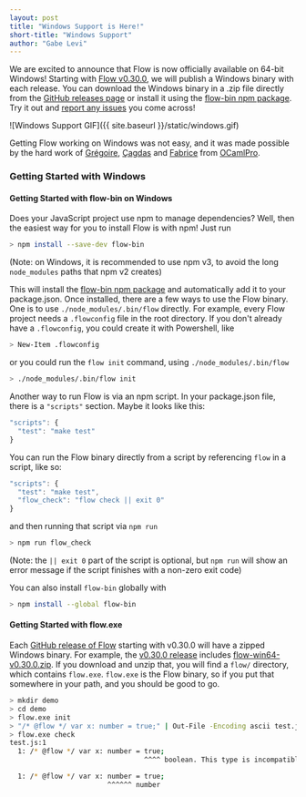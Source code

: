 ```yaml
---
layout: post
title: "Windows Support is Here!"
short-title: "Windows Support"
author: "Gabe Levi"
---
```


We are excited to announce that Flow is now officially available on 64-bit
Windows! Starting with
[Flow v0.30.0](https://github.com/facebook/flow/releases/tag/v0.30.0), we will
publish a Windows binary with each release. You can download the Windows binary
in a .zip file directly from the
[GitHub releases page](https://github.com/facebook/flow/releases) or install it
using the [flow-bin npm package](https://www.npmjs.com/package/flow-bin). Try
it out and [report any issues](https://github.com/facebook/flow/issues) you
come across!

![Windows Support GIF]({{ site.baseurl }}/static/windows.gif)

Getting Flow working on Windows was not easy, and it was made possible by the
hard work of [Grégoire](https://github.com/OCamlPro-Henry),
[Çagdas](https://github.com/OCamlPro-Bozman) and
[Fabrice](https://github.com/lefessan) from
[OCamlPro](https://www.ocamlpro.com/).

<!--truncate-->

### Getting Started with Windows

#### Getting Started with flow-bin on Windows

Does your JavaScript project use npm to manage dependencies? Well, then the
easiest way for you to install Flow is with npm! Just run

```bash
> npm install --save-dev flow-bin
```

(Note: on Windows, it is recommended to use npm v3, to avoid the long
`node_modules` paths that npm v2 creates)

This will install the
[flow-bin npm package](https://www.npmjs.com/package/flow-bin) and
automatically add it to your package.json. Once installed, there are a few ways
to use the Flow binary. One is to use `./node_modules/.bin/flow` directly. For
example, every Flow project needs a `.flowconfig` file in the root directory.
If you don't already have a `.flowconfig`, you could create it with Powershell,
like

```bash
> New-Item .flowconfig
```

or you could run the `flow init` command, using `./node_modules/.bin/flow`

```bash
> ./node_modules/.bin/flow init
```

Another way to run Flow is via an npm script. In your package.json file, there
is a `"scripts"` section. Maybe it looks like this:

```js
"scripts": {
  "test": "make test"
}
```

You can run the Flow binary directly from a script by referencing `flow` in a
script, like so:

```js
"scripts": {
  "test": "make test",
  "flow_check": "flow check || exit 0"
}
```

and then running that script via `npm run`

```bash
> npm run flow_check
```

(Note: the `|| exit 0` part of the script is optional, but `npm run` will show
an error message if the script finishes with a non-zero exit code)

You can also install `flow-bin` globally with

```bash
> npm install --global flow-bin
```

#### Getting Started with flow.exe

Each [GitHub release of Flow](https://github.com/facebook/flow/releases)
starting with v0.30.0 will have a zipped Windows binary. For example, the
[v0.30.0 release](https://github.com/facebook/flow/releases/tag/v0.30.0)
includes [flow-win64-v0.30.0.zip](https://github.com/facebook/flow/releases/download/v0.30.0/flow-win64-v0.30.0.zip).
If you download and unzip that, you will find a `flow/` directory, which
contains `flow.exe`. `flow.exe` is the Flow binary, so if you put that
somewhere in your path, and you should be good to go.

```bash
> mkdir demo
> cd demo
> flow.exe init
> "/* @flow */ var x: number = true;" | Out-File -Encoding ascii test.js
> flow.exe check
test.js:1
  1: /* @flow */ var x: number = true;
                                 ^^^^ boolean. This type is incompatible with

  1: /* @flow */ var x: number = true;
                        ^^^^^^ number
```

